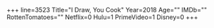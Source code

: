 +++
line=3523
Title="I Draw, You Cook"
Year=2018
Age=""
IMDb=""
RottenTomatoes=""
Netflix=0
Hulu=1
PrimeVideo=1
Disney=0
+++

